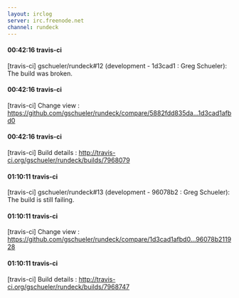 ```yaml
---
layout: irclog
server: irc.freenode.net
channel: rundeck
---
```


#### 00:42:16 travis-ci
 \[travis-ci\] gschueler/rundeck#12 (development - 1d3cad1 : Greg Schueler): The build was broken.
#### 00:42:16 travis-ci
 \[travis-ci\] Change view : https://github.com/gschueler/rundeck/compare/5882fdd835da...1d3cad1afbd0
#### 00:42:16 travis-ci
 \[travis-ci\] Build details : http://travis-ci.org/gschueler/rundeck/builds/7968079
#### 01:10:11 travis-ci
 \[travis-ci\] gschueler/rundeck#13 (development - 96078b2 : Greg Schueler): The build is still failing.
#### 01:10:11 travis-ci
 \[travis-ci\] Change view : https://github.com/gschueler/rundeck/compare/1d3cad1afbd0...96078b211928
#### 01:10:11 travis-ci
 \[travis-ci\] Build details : http://travis-ci.org/gschueler/rundeck/builds/7968747
